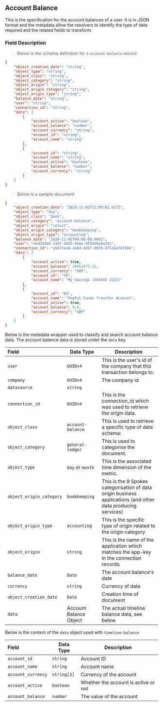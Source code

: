 ## Account Balance

This is the specification for the account balances of a user. It is in JSON format and the metadata allow the resolvers to identify the type of data required and the related fields to transform.

### Field Description

> Below is the schema definition for a `account-balance` record

```json
{
    "object_creation_date": "string",
    "object_type": "string",
    "object_class": "string",
    "object_category": "string",
    "object_origin": "string",
    "object_origin_category": "string",
    "object_origin_type": "string",
    "balance_date": "string",
    "user": "string",
    "connection_id": "string",
    "data": [
        {
            "account_active": "boolean",
            "account_balance": "number",
            "account_currency": "string",
            "account_id": "string",
            "account_name": "string"
        },
        {
            "account_id": "string",
            "account_name": "string",
            "account_active": "boolean",
            "account_balance": "number",
            "account_currency": "string"
        }
    ]
}
```

> Below is a sample document

```json
{
    "object_creation_date": "2020-11-02T11:00:02.617Z",
    "object_type": "day",
    "object_class": "bank",
    "object_category": "account-balance",
    "object_origin": "intuit",
    "object_origin_category": "bookkeeping",
    "object_origin_type": "accounting",
    "balance_date": "2020-11-02T00:00:00.000Z",
    "user": "ebd35d68-33d7-4655-9eba-9f5b09a9a29c",
    "connection_id": "a5977ea6-146d-426f-9879-47516a747566",
    "data": [
        {
            "account_active": true,
            "account_balance": 10951677.31,
            "account_currency": "GBP",
            "account_id": "59",
            "account_name": "My Savings (XXXXXX 2222)"
        },
        {
            "account_id": "69",
            "account_name": "PayPal Funds Transfer Account",
            "account_active": true,
            "account_balance": 0.0,
            "account_currency": "GBP"
        }
    ]
}
```

Below is the metadata wrapper used to classify and search account balance data. The account balance data is stored under the `data` key.

| Field                    | Data Type               | Description                                                                                                  |
| :----------------------- | ----------------------- | ------------------------------------------------------------------------------------------------------------ |
| `user`                   | `UUIDv4`                | This is the user's id of the company that this transaction belongs to.                                       |
| `company`                | `UUIDv4`                | The company id                                                                                               |
| `datasource`             | `string`                |                                                                                                              |
| `connection_id`          | `UUIDv4`                | This is the connection_id which was used to retrieve the origin data.                                        |
| `object_class`           | `account-balance`       | This is used to retrieve a specific type of data schema:                                                     |
| `object_category`        | `general-ledger`        | This is used to categorise the document.                                                                     |
| `object_type`            | `day` or `month`        | This is the associated time dimension of the metric.                                                         |
| `object_origin_category` | `bookkeeping`           | This is the 9 Spokes categorisation of data origin business applications (and other data producing services) |
| `object_origin_type`     | `accounting`            | This is the specific type of origin related to the origin category                                           |
| `object_origin`          | `string`                | This is the name of the application which matches the app-key in the connection records.                     |
| `balance_date`           | `Date`                  | The account balance's date                                                                                     |
| `currency`               | `string`                | Currency of data                                                                                             |
| `object_creation_date`   | `Date`                  | Creation time of document                                                                                    |
| `data`                   | Account Balance Object | The actual timeline balance data, see below                                                                  |

Below is the content of the `data` object used with `timeline-balance`.

| Field                | Data Type              | Description                                                                                                                   |
| :------------------- | ---------------------- | ----------------------------------------------------------------------------------------------------------------------------- |
| `account_id`         | `string`               | Account ID                                                                                                                    |
| `account_name`       | `string`               | Account name                                                                                                                  |
| `account_currency`   | `string[3]`            | Currency of the account                                                                                                       |
| `account_active`     | `boolean`              | Whether the account is active or not                                                                                          |
| `account_balance`    | `number`               | The value of the account                                                                                                      |
